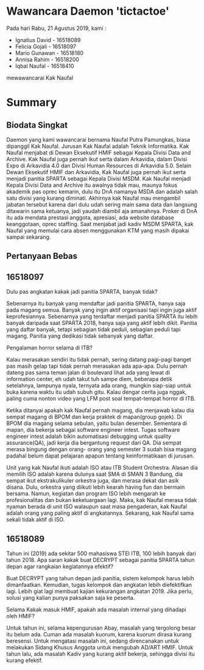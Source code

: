# Wawancara Daemon 'tictactoe'
Pada hari Rabu, 21 Agustus 2019, kami :
- Ignatius David - 16518089
- Felicia Gojali - 16518097
- Mario Gunawan - 16518180
- Annisa Rahim - 16518200
- Iqbal Naufal - 16518410

mewawancarai Kak Naufal
# Summary
## Biodata Singkat

Daemon yang kami wawancarai bernama Naufal Putra Pamungkas, biasa dipanggil Kak Naufal. Jurusan Kak Naufal adalah Teknik Informatika. Kak Naufal menjabat di Dewan Eksekutif HMIF sebagai Kepala Divisi Data and Archive. Kak Naufal juga pernah ikut serta dalam Arkavidia, dalam Divisi Expo di Arkavidia 4.0 dan Divisi Human Resources di Arkavidia 5.0. Selain Dewan Eksekutif HMIF dan Arkavidia, Kak Naufal juga pernah ikut serta menjadi panitia SPARTA sebagai Kepala Divisi MSDM. Kak Naufal menjadi Kepala Divisi Data and Archive itu awalnya tidak mau, maunya fokus akademik pas oprec kemarin, dulu itu DnA namanya MSDA dan adalah salah satu divisi yang kurang diminati. Akhirnya kak Naufal mau mengambil jabatan tersebut karena dari dulu udah sering main sama data dan langsung ditawarin sama ketuanya, jadi yaudah diambil aja amanahnya. Proker di DnA itu ada mendata prestasi anggota, apresiasi, ada website database keanggotaan, oprec staffing. Saat menjabat jadi kadiv MSDM SPARTA, kak Naufal yang memulai cara absen menggunakan KTM yang masih dipakai sampai sekarang.

## Pertanyaan Bebas
## 16518097
Dulu pas angkatan kakak jadi panitia SPARTA, banyak tidak? 

Sebenarnya itu banyak yang mendaftar jadi panitia SPARTA, hanya saja pada magang semua. Banyak yang ingin aktif organisasi tapi ingin juga aktif keprofesiannya. Sebenarnya yang terdaftar menjadi panitia SPARTA itu lebih banyak daripada saat SPARTA 2018, hanya saja yang aktif lebih dikit. Panitia yang daftar banyak, tetapi sebagian tidak peduli, sebagian peduli tapi magang. Panitia yang dedikasi tidak sebanyak yang daftar.

Pengalaman horror selama di ITB? 

Kalau merasakan sendiri itu tidak pernah, sering datang pagi-pagi banget pas masih gelap tapi tidak pernah merasakan ada apa-apa. Dulu pernah dateng pas sama teman jalan di boulevard lihat ada yang lewat di information center, eh udah takut tuh sampe diem, beberapa detik setelahnya, lampunya nyala, ternyata ada orang, mungkin siap-siap untuk buka karena waktu itu udah subuh gitu. Kalau dengar cerita juga nggak, paling cuma nonton video yang LFM post soal tempat-tempat horror di ITB.

Ketika ditanyai apakah kak Naufal pernah magang, dia menjawab kalau dia sempat magang di BPOM dan kerja praktek di mapan(group gojek). Di BPOM dia magang selama sebulan, yaitu bulan desember. Sementara di mapan, dia bekerja sebagai software engineer intest. Tugas software engineer intest adalah bikin automatisasi debugging untuk quality assurance(QA), jadi kerja dia bergantung request dari QA. Dia sempat merasa bingung dengan orang- orang yang semester 3 sudah bisa magang padahal belum dapat pelajaran apapun tentang keinformatikaan di jurusan.

Unit yang kak Naufal ikuti adalah ISO atau ITB Student Orchestra. Alasan dia memilih ISO adalah karena dulunya saat SMA di SMAN 3 Bandung, dia sempat ikut ekstrakulikuler orkestra juga, dan merasa dekat dan asik disana. Dulu, orkestra yang diikuti lebih kearah having fun dan bermain bersama. Namun, kegiatan dan program ISO lebih mengarah ke profesionalitas dan bukan kekeluargaan lagi. Maka, kak Naufal merasa tidak nyaman berada di unit ISO walaupun saat masa pengaderan, kak Naufal adalah orang yang paling aktif di angkatannya. Sekarang, kak Naufal sama sekali tidak aktif di ISO.

## 16518089
Tahun ini (2019) ada sekitar 500 mahasiswa STEI ITB, 100 lebih banyak dari tahun 2018. Apa saran kakak buat DECRYPT sebagai panitia SPARTA tahun depan agar rangkaian kegiatannya efektif?

Buat DECRYPT yang tahun depan jadi panitia, sistem kelompok harus lebih dimanfaatkan. Kemudian, tugas kelompok dan angkatan lebih diefektifkan lagi. Lebih giat lagi membuat kajian kekurangan angkatan 2019. Jika perlu, solusi yang kalian punya paksakan saja ke peserta.

Selama Kakak masuk HMIF, apakah ada masalah internal yang dihadapi oleh HMIF?

Untuk tahun ini, selama kepengurusan Abay, masalah yang tergolong besar itu belum ada. Cuman ada masalah kuorum, karena kuorum dirasa kurang beresensi. Untuk mengatasi masalah ini, sedang direncanakan untuk melakukan Sidang Khusus Anggota untuk mengubah AD/ART HMIF.
Untuk tahun lalu, ada masalah Kadiv yang kurang aktif bekerja, sehingga divisi itu kurang efektif.

